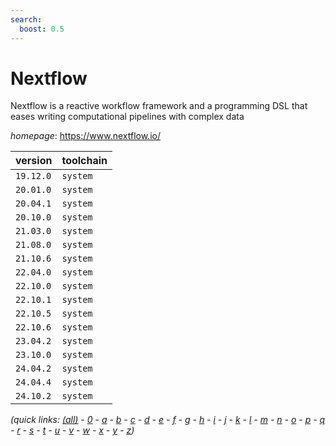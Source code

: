 ```yaml
---
search:
  boost: 0.5
---
```

# Nextflow

Nextflow is a reactive workflow framework and a programming DSL  that eases writing computational pipelines with complex data

*homepage*: <https://www.nextflow.io/>

version | toolchain
--------|----------
``19.12.0`` | ``system``
``20.01.0`` | ``system``
``20.04.1`` | ``system``
``20.10.0`` | ``system``
``21.03.0`` | ``system``
``21.08.0`` | ``system``
``21.10.6`` | ``system``
``22.04.0`` | ``system``
``22.10.0`` | ``system``
``22.10.1`` | ``system``
``22.10.5`` | ``system``
``22.10.6`` | ``system``
``23.04.2`` | ``system``
``23.10.0`` | ``system``
``24.04.2`` | ``system``
``24.04.4`` | ``system``
``24.10.2`` | ``system``


*(quick links: [(all)](../index.md) - [0](../0/index.md) - [a](../a/index.md) - [b](../b/index.md) - [c](../c/index.md) - [d](../d/index.md) - [e](../e/index.md) - [f](../f/index.md) - [g](../g/index.md) - [h](../h/index.md) - [i](../i/index.md) - [j](../j/index.md) - [k](../k/index.md) - [l](../l/index.md) - [m](../m/index.md) - [n](../n/index.md) - [o](../o/index.md) - [p](../p/index.md) - [q](../q/index.md) - [r](../r/index.md) - [s](../s/index.md) - [t](../t/index.md) - [u](../u/index.md) - [v](../v/index.md) - [w](../w/index.md) - [x](../x/index.md) - [y](../y/index.md) - [z](../z/index.md))*

